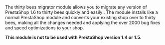 The thirty bees migrator module allows you to migrate any version of PrestaShop 1.6 to thirty bees quickly and easily
. The module installs like a normal PrestaShop module and converts your existing shop over to thirty bees, making all
 the changes needed and applying the over 2000 bug fixes and speed optimizations to your shop.
 
 **This module is not to be used with PrestaShop version 1.4 or 1.5.**